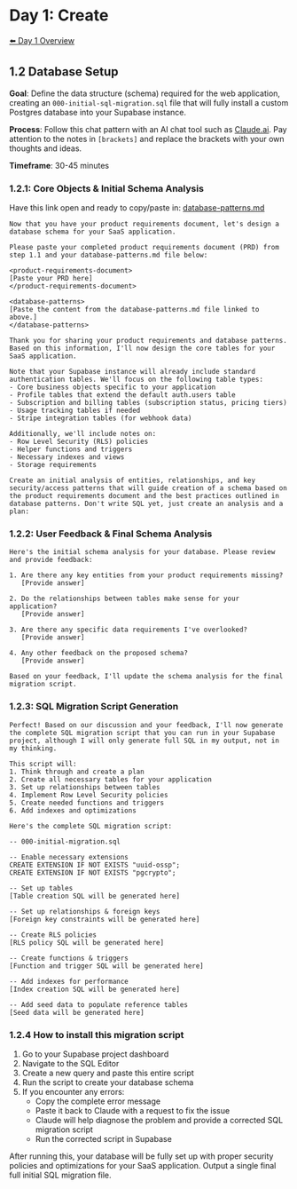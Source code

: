# Day 1: Create

[⬅️ Day 1 Overview](README.md)

## 1.2 Database Setup

**Goal**: Define the data structure (schema) required for the web application, creating an `000-initial-sql-migration.sql` file that will fully install a custom Postgres database into your Supabase instance.

**Process**: Follow this chat pattern with an AI chat tool such as [Claude.ai](https://www.claude.ai). Pay attention to the notes in `[brackets]` and replace the brackets with your own thoughts and ideas.

**Timeframe**: 30-45 minutes

### 1.2.1: Core Objects & Initial Schema Analysis

Have this link open and ready to copy/paste in: [database-patterns.md](database-patterns.md)

```
Now that you have your product requirements document, let's design a database schema for your SaaS application.

Please paste your completed product requirements document (PRD) from step 1.1 and your database-patterns.md file below:

<product-requirements-document>
[Paste your PRD here]
</product-requirements-document>

<database-patterns>
[Paste the content from the database-patterns.md file linked to above.]
</database-patterns>

Thank you for sharing your product requirements and database patterns. Based on this information, I'll now design the core tables for your SaaS application.

Note that your Supabase instance will already include standard authentication tables. We'll focus on the following table types:
- Core business objects specific to your application
- Profile tables that extend the default auth.users table
- Subscription and billing tables (subscription status, pricing tiers)
- Usage tracking tables if needed
- Stripe integration tables (for webhook data)

Additionally, we'll include notes on:
- Row Level Security (RLS) policies
- Helper functions and triggers
- Necessary indexes and views
- Storage requirements

Create an initial analysis of entities, relationships, and key security/access patterns that will guide creation of a schema based on the product requirements document and the best practices outlined in database patterns. Don't write SQL yet, just create an analysis and a plan:
```

### 1.2.2: User Feedback & Final Schema Analysis

```
Here's the initial schema analysis for your database. Please review and provide feedback:

1. Are there any key entities from your product requirements missing?
   [Provide answer]

2. Do the relationships between tables make sense for your application?
   [Provide answer]

3. Are there any specific data requirements I've overlooked?
   [Provide answer]

4. Any other feedback on the proposed schema?
   [Provide answer]

Based on your feedback, I'll update the schema analysis for the final migration script.
```

### 1.2.3: SQL Migration Script Generation

```
Perfect! Based on our discussion and your feedback, I'll now generate the complete SQL migration script that you can run in your Supabase project, although I will only generate full SQL in my output, not in my thinking.

This script will:
1. Think through and create a plan
2. Create all necessary tables for your application
3. Set up relationships between tables
4. Implement Row Level Security policies
5. Create needed functions and triggers
6. Add indexes and optimizations

Here's the complete SQL migration script:

-- 000-initial-migration.sql

-- Enable necessary extensions
CREATE EXTENSION IF NOT EXISTS "uuid-ossp";
CREATE EXTENSION IF NOT EXISTS "pgcrypto";

-- Set up tables
[Table creation SQL will be generated here]

-- Set up relationships & foreign keys
[Foreign key constraints will be generated here]

-- Create RLS policies
[RLS policy SQL will be generated here]

-- Create functions & triggers
[Function and trigger SQL will be generated here]

-- Add indexes for performance
[Index creation SQL will be generated here]

-- Add seed data to populate reference tables
[Seed data will be generated here]
```

### 1.2.4 How to install this migration script

1. Go to your Supabase project dashboard
2. Navigate to the SQL Editor
3. Create a new query and paste this entire script
4. Run the script to create your database schema
5. If you encounter any errors:
   - Copy the complete error message
   - Paste it back to Claude with a request to fix the issue
   - Claude will help diagnose the problem and provide a corrected SQL migration script
   - Run the corrected script in Supabase

After running this, your database will be fully set up with proper security policies and optimizations for your SaaS application. Output a single final full initial SQL migration file.
```